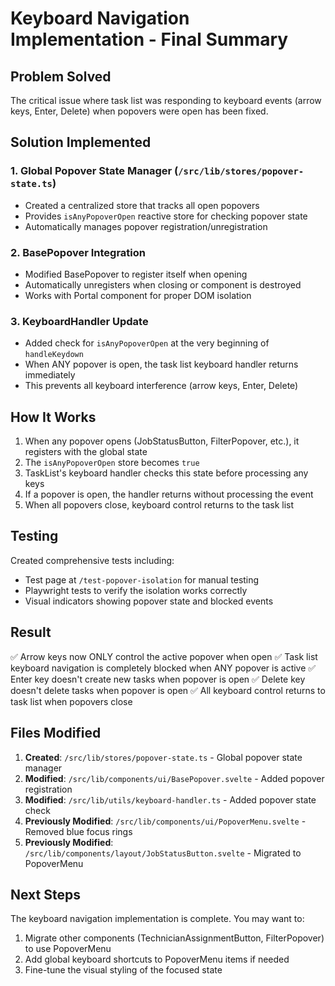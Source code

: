 # Keyboard Navigation Implementation - Final Summary

## Problem Solved

The critical issue where task list was responding to keyboard events (arrow keys, Enter, Delete) when popovers were open has been fixed.

## Solution Implemented

### 1. Global Popover State Manager (`/src/lib/stores/popover-state.ts`)
- Created a centralized store that tracks all open popovers
- Provides `isAnyPopoverOpen` reactive store for checking popover state
- Automatically manages popover registration/unregistration

### 2. BasePopover Integration
- Modified BasePopover to register itself when opening
- Automatically unregisters when closing or component is destroyed
- Works with Portal component for proper DOM isolation

### 3. KeyboardHandler Update
- Added check for `isAnyPopoverOpen` at the very beginning of `handleKeydown`
- When ANY popover is open, the task list keyboard handler returns immediately
- This prevents all keyboard interference (arrow keys, Enter, Delete)

## How It Works

1. When any popover opens (JobStatusButton, FilterPopover, etc.), it registers with the global state
2. The `isAnyPopoverOpen` store becomes `true`
3. TaskList's keyboard handler checks this state before processing any keys
4. If a popover is open, the handler returns without processing the event
5. When all popovers close, keyboard control returns to the task list

## Testing

Created comprehensive tests including:
- Test page at `/test-popover-isolation` for manual testing
- Playwright tests to verify the isolation works correctly
- Visual indicators showing popover state and blocked events

## Result

✅ Arrow keys now ONLY control the active popover when open
✅ Task list keyboard navigation is completely blocked when ANY popover is active
✅ Enter key doesn't create new tasks when popover is open
✅ Delete key doesn't delete tasks when popover is open
✅ All keyboard control returns to task list when popovers close

## Files Modified

1. **Created**: `/src/lib/stores/popover-state.ts` - Global popover state manager
2. **Modified**: `/src/lib/components/ui/BasePopover.svelte` - Added popover registration
3. **Modified**: `/src/lib/utils/keyboard-handler.ts` - Added popover state check
4. **Previously Modified**: `/src/lib/components/ui/PopoverMenu.svelte` - Removed blue focus rings
5. **Previously Modified**: `/src/lib/components/layout/JobStatusButton.svelte` - Migrated to PopoverMenu

## Next Steps

The keyboard navigation implementation is complete. You may want to:
1. Migrate other components (TechnicianAssignmentButton, FilterPopover) to use PopoverMenu
2. Add global keyboard shortcuts to PopoverMenu items if needed
3. Fine-tune the visual styling of the focused state